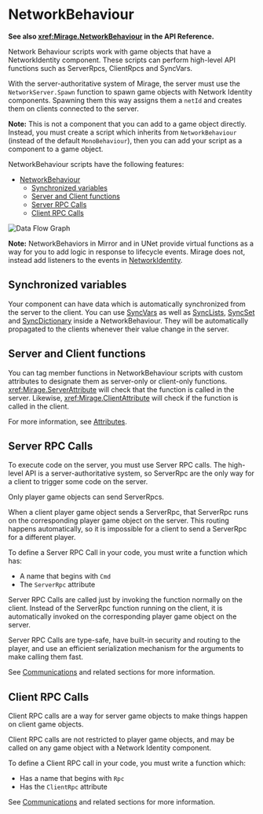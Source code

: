 # NetworkBehaviour

**See also <xref:Mirage.NetworkBehaviour> in the API Reference.**

Network Behaviour scripts work with game objects that have a NetworkIdentity component. These scripts can perform high-level API functions such as ServerRpcs, ClientRpcs and SyncVars.

With the server-authoritative system of Mirage, the server must use the `NetworkServer.Spawn` function to spawn game objects with Network Identity components. Spawning them this way assigns them a `netId` and creates them on clients connected to the server.

**Note:** This is not a component that you can add to a game object directly. Instead, you must create a script which inherits from `NetworkBehaviour` (instead of the default `MonoBehaviour`), then you can add your script as a component to a game object.

NetworkBehaviour scripts have the following features:
- [NetworkBehaviour](#networkbehaviour)
  - [Synchronized variables](#synchronized-variables)
  - [Server and Client functions](#server-and-client-functions)
  - [Server RPC Calls](#server-rpc-calls)
  - [Client RPC Calls](#client-rpc-calls)

![Data Flow Graph](UNetDirections.jpg)

**Note:** NetworkBehaviors in Mirror and in UNet provide virtual functions as a way for you to add logic in response to lifecycle events.  Mirage does not,  instead add listeners to the events in [NetworkIdentity](../../Components/NetworkIdentity.md).

## Synchronized variables

Your component can have data which is automatically synchronized from the server to the client. You can use [SyncVars](../Sync/SyncVars.md) as well as [SyncLists](../Sync/SyncLists.md), [SyncSet](../Sync/SyncHashSet.md) and [SyncDictionary](../Sync/SyncDictionary.md) inside a NetworkBehaviour.  They will be automatically propagated to the clients whenever their value change in the server.

## Server and Client functions

You can tag member functions in NetworkBehaviour scripts with custom attributes to designate them as server-only or client-only functions. <xref:Mirage.ServerAttribute> will check that the function is called in the server. Likewise, <xref:Mirage.ClientAttribute> will check if the function is called in the client.

For more information, see [Attributes](../Attributes.md).

## Server RPC Calls

To execute code on the server, you must use Server RPC calls. The high-level API is a server-authoritative system, so ServerRpc are the only way for a client to trigger some code on the server.

Only player game objects can send ServerRpcs.

When a client player game object sends a ServerRpc, that ServerRpc runs on the corresponding player game object on the server. This routing happens automatically, so it is impossible for a client to send a ServerRpc for a different player.

To define a Server RPC Call in your code, you must write a function which has:
-   A name that begins with `Cmd`
-   The `ServerRpc` attribute

Server RPC Calls are called just by invoking the function normally on the client. Instead of the ServerRpc function running on the client, it is automatically invoked on the corresponding player game object on the server.

Server RPC Calls are type-safe, have built-in security and routing to the player, and use an efficient serialization mechanism for the arguments to make calling them fast.

See [Communications](../Communications/index.md) and related sections for more information.

## Client RPC Calls

Client RPC calls are a way for server game objects to make things happen on client game objects.

Client RPC calls are not restricted to player game objects, and may be called on any game object with a Network Identity component.

To define a Client RPC call in your code, you must write a function which:
-   Has a name that begins with `Rpc`
-   Has the `ClientRpc` attribute

See [Communications](../Communications/index.md) and related sections for more information.

